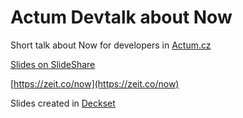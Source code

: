 # Actum Devtalk about Now
Short talk about Now for developers in [Actum.cz](https://www.actum.cz/)

[Slides on SlideShare](https://www.slideshare.net/MichalSnger/actum-devtalk-now)

[https://zeit.co/now](https://zeit.co/now)

Slides created in [Deckset](http://www.decksetapp.com/)
